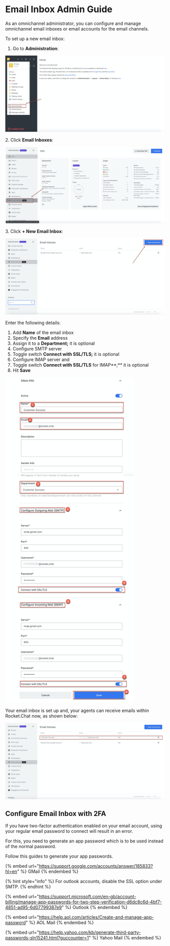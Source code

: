 # Email Inbox Admin Guide

As an omnichannel administrator, you can configure and manage omnichannel email inboxes or email accounts for the email channels.

To set up a new email inbox:

1. Go to **Administration**:

![](<../../../../.gitbook/assets/image (231).png>)

2\. Click **Email Inboxes**:

![](<../../../../.gitbook/assets/image (232).png>)

3\. Click **+ New Email Inbox**:

![](<../../../../.gitbook/assets/image (245).png>)

Enter the following details:

1. Add **Name** of the email inbox
2. Specify the **Email** address
3. Assign it to a **Department;** it is optional&#x20;
4. Configure SMTP server
5. Toggle switch **Connect with SSL/TLS;** it is optional&#x20;
6. &#x20;Configure IMAP server and
7. Toggle switch **Connect with SSL/TLS** for IMAP**;** it is optional&#x20;
8. Hit **Save**

![](<../../../../.gitbook/assets/image (234).png>)

Your email inbox is set up and, your agents can receive emails within Rocket.Chat now, as shown below:

![](<../../../../.gitbook/assets/image (246).png>)

## Configure Email Inbox with 2FA

If you have two-factor authentication enabled on your email account, using your regular email password to connect will result in an error.

For this, you need to generate an app password which is to be used instead of the normal password.

Follow this guides to generate your app passwords.

{% embed url="https://support.google.com/accounts/answer/185833?hl=en" %}
GMail
{% endembed %}

{% hint style="info" %}
For outlook accounts, disable the SSL option under SMTP.
{% endhint %}

{% embed url="https://support.microsoft.com/en-gb/account-billing/manage-app-passwords-for-two-step-verification-d6dc8c6d-4bf7-4851-ad95-6d07799387e9" %}
Outlook
{% endembed %}

{% embed url="https://help.aol.com/articles/Create-and-manage-app-password" %}
AOL Mail
{% endembed %}

{% embed url="https://help.yahoo.com/kb/generate-third-party-passwords-sln15241.html?guccounter=1" %}
Yahoo Mail
{% endembed %}
